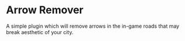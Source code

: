 # Arrow Remover
A simple plugin which will remove arrows in the in-game roads that may break aesthetic of your city.
